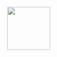 <a href="https://github.com/kocory1"><img align="center" style="height:100px" src="https://github-readme-stats.vercel.app/api/top-langs/?username=kocory1&layout=compact&theme=nord&hide_border=true" /></a>
<!---
kocory1/kocory1 is a ✨ special ✨ repository because its `README.md` (this file) appears on your GitHub profile.
You can click the Preview link to take a look at your changes.
--->
